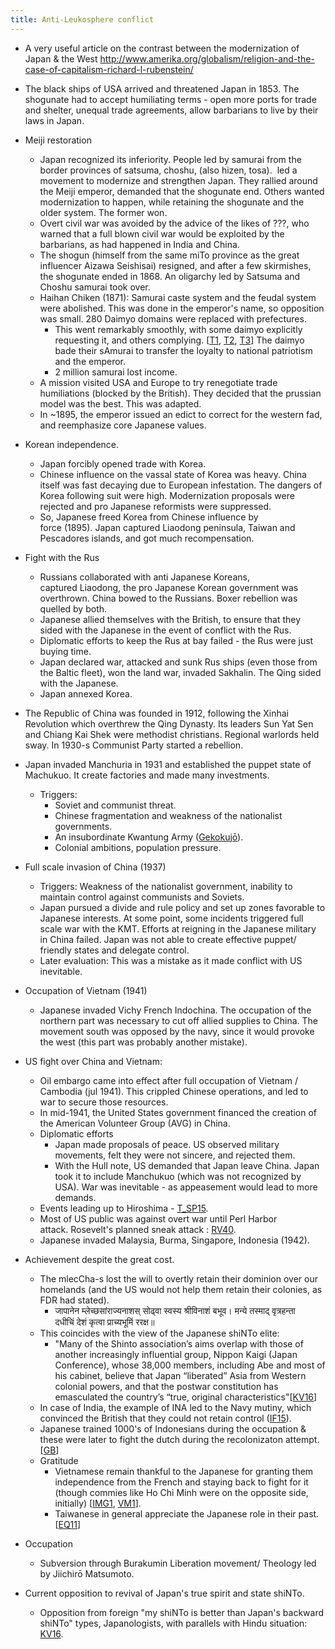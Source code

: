 ```yaml
---
title: Anti-Leukosphere conflict
---
```

- A very useful article on the contrast between the modernization of Japan & the West http://www.amerika.org/globalism/religion-and-the-case-of-capitalism-richard-l-rubenstein/
- The black ships of USA arrived and threatened Japan in 1853. The shogunate had to accept humiliating terms - open more ports for trade and shelter, unequal trade agreements, allow barbarians to live by their laws in Japan.
- Meiji restoration
    - Japan recognized its inferiority. People led by samurai from the border provinces of satsuma, choshu, (also hizen, tosa).  led a movement to modernize and strengthen Japan. They rallied around the Meiji emperor, demanded that the shogunate end. Others wanted modernization to happen, while retaining the shogunate and the older system. The former won.
    - Overt civil war was avoided by the advice of the likes of ???, who warned that a full blown civil war would be exploited by the barbarians, as had happened in India and China.
    - The shogun (himself from the same miTo province as the great influencer Aizawa Seishisai) resigned, and after a few skirmishes, the shogunate ended in 1868. An oligarchy led by Satsuma and Choshu samurai took over.
    - Haihan Chiken (1871): Samurai caste system and the feudal system were abolished. This was done in the emperor's name, so opposition was small. 280 Daimyo domains were replaced with prefectures.
        - This went remarkably smoothly, with some daimyo explicitly requesting it, and others complying. \[[T1](https://twitter.com/Rjrasva/status/640489349344325632), [T2](https://twitter.com/Rjrasva/status/640490060413030400), [T3](https://twitter.com/Rjrasva/status/640490671590240256)\] The daimyo bade their sAmurai to transfer the loyalty to national patriotism and the emperor.
        - 2 million samurai lost income.
    - A mission visited USA and Europe to try renegotiate trade humiliations (blocked by the British). They decided that the prussian model was the best. This was adapted.
    - In ~1895, the emperor issued an edict to correct for the western fad, and reemphasize core Japanese values.
- Korean independence.
    - Japan forcibly opened trade with Korea.
    - Chinese influence on the vassal state of Korea was heavy. China itself was fast decaying due to European infestation. The dangers of Korea following suit were high. Modernization proposals were rejected and pro Japanese reformists were suppressed.
    - So, Japanese freed Korea from Chinese influence by force (1895). Japan captured Liaodong peninsula, Taiwan and Pescadores islands, and got much recompensation.
- Fight with the Rus
    - Russians collaborated with anti Japanese Koreans, captured Liaodong, the pro Japanese Korean government was overthrown. China bowed to the Russians. Boxer rebellion was quelled by both.
    - Japanese allied themselves with the British, to ensure that they sided with the Japanese in the event of conflict with the Rus.
    - Diplomatic efforts to keep the Rus at bay failed - the Rus were just buying time. 
    - Japan declared war, attacked and sunk Rus ships (even those from the Baltic fleet), won the land war, invaded Sakhalin. The Qing sided with the Japanese.
    - Japan annexed Korea.
- The Republic of China was founded in 1912, following the Xinhai Revolution which overthrew the Qing Dynasty. Its leaders Sun Yat Sen and Chiang Kai Shek were methodist christians. Regional warlords held sway. In 1930-s Communist Party started a rebellion.
- Japan invaded Manchuria in 1931 and established the puppet state of Machukuo. It create factories and made many investments.
    - Triggers:
        - Soviet and communist threat.
        - Chinese fragmentation and weakness of the nationalist governments.
        - An insubordinate Kwantung Army ([Gekokujō](https://en.wikipedia.org/wiki/Gekokuj%C5%8D)).
        - Colonial ambitions, population pressure.
- Full scale invasion of China (1937)
    - Triggers: Weakness of the nationalist government, inability to maintain control against communists and Soviets.
    - Japan pursued a divide and rule policy and set up zones favorable to Japanese interests. At some point, some incidents triggered full scale war with the KMT. Efforts at reigning in the Japanese military in China failed. Japan was not able to create effective puppet/ friendly states and delegate control.
    - Later evaluation: This was a mistake as it made conflict with US inevitable.
- Occupation of Vietnam (1941)
    - Japanese invaded Vichy French Indochina. The occupation of the northern part was necessary to cut off allied supplies to China. The movement south was opposed by the navy, since it would provoke the west (this part was probably another mistake).
- US fight over China and Vietnam:
    - Oil embargo came into effect after full occupation of Vietnam / Cambodia (jul 1941). This crippled Chinese operations, and led to war to secure those resources.
    - In mid-1941, the United States government financed the creation of the American Volunteer Group (AVG) in China.
    - Diplomatic efforts
        - Japan made proposals of peace. US observed military movements, felt they were not sincere, and rejected them.
        - With the Hull note, US demanded that Japan leave China. Japan took it to include Manchukuo (which was not recognized by USA). War was inevitable - as appeasement would lead to more demands.
    - Events leading up to Hiroshima - [T_SP15](https://storify.com/Ichimaru6174/the-events-leading-upto-hiroshima-rjrasva?utm_medium=sfy.co-twitter&utm_campaign=&utm_content=storify-pingback&utm_source=t.co&awesm=sfy.co_a0dw5).
    - Most of US public was against overt war until Perl Harbor attack. Rosevelt's planned sneak attack : [RV40](http://ezekiel31army.blogspot.com/2015/04/roosevelts-secret-pre-war-plan-jb355-to.html).
    - Japanese invaded Malaysia, Burma, Singapore, Indonesia (1942).

- Achievement despite the great cost.
    - The mlecCha-s lost the will to overtly retain their dominion over our homelands (and the US would not help them retain their colonies, as FDR had stated).
        - जापानेन म्लेच्छसांराज्यनाशस् सोढ्वा स्वस्य श्रीविनाशं बभूव। मन्ये तस्माद् वृत्रहन्ता दधीचिं देशं कृत्वा प्राच्यभूमिं ररक्ष॥
    - This coincides with the view of the Japanese shiNTo elite:
        - "Many of the Shinto association’s aims overlap with those of another increasingly influential group, Nippon Kaigi (Japan Conference), whose 38,000 members, including Abe and most of his cabinet, believe that Japan “liberated” Asia from Western colonial powers, and that the postwar constitution has emasculated the country’s “true, original characteristics"\[[KV16](https://agnimaan.wordpress.com/2016/05/27/japanese-blood-debt-and-other-hindu-connections/)\]
    - In case of India, the example of INA led to the Navy mutiny, which convinced the British that they could not retain control ([IF15](http://indiafacts.co.in/not-gandhi-but-japan-kicked-out-britain-from-india/)).
    - Japanese trained 1000's of Indonesians during the occupation & these were later to fight the dutch during the recolonizaton attempt. \[[GB](https://books.google.ca/books?id=h9n-i40MY9QC&dq=japanese+trained+armies&source=gbs_navlinks_s)\]
    - Gratitude
        - Vietnamese remain thankful to the Japanese for granting them independence from the French and staying back to fight for it (though commies like Ho Chi Minh were on the opposite side, initially) \[[IMG1](http://i.imgur.com/sT1HcP5.jpg), [VM1](http://www.warbirdforum.com/japviet.htm)\].
        - Taiwanese in general appreciate the Japanese role in their past. \[[EQ11](http://www.taipeitimes.com/News/taiwan/archives/2011/04/16/2003500900)\]
- Occupation
    - Subversion through Burakumin Liberation movement/ Theology led by Jiichirō Matsumoto.
- Current opposition to revival of Japan's true spirit and state shiNTo.
    - Opposition from foreign "my shiNTo is better than Japan's backward shiNTo" types, Japanologists, with parallels with Hindu situation: [KV16](https://agnimaan.wordpress.com/2016/05/27/japanese-blood-debt-and-other-hindu-connections/).